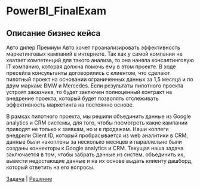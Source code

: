 # PowerBI_FinalExam

## Описание бизнес кейса

Авто дилер Премиум Авто хочет проанализировать эффективность маркетинговых кампаний в
интернете.
Так как у самой компании не хватает компетенций для такого анализа, то она наняла
консалтинговую IT компанию, которая должна помочь ему в этом проекте.
В ходе пресейла консультанты договорились с клиентом, что сделают пилотный проект на
основании ограниченных данных за 1,5 месяца и по двум маркам: BMW и Mercedes.
Если результаты пилотного проекта устроят заказчика, то будет заключен полноценный
контракт на внедрение проекта, который будет позволять отслеживать эффективность
маркетинга на постоянно основе.

В рамках пилотного проекта, мы решили объединить данные из Google analytics и CRM системы,
для того, чтобы посмотреть какие кампании приводят не только к заявкам, но и к продажам.
Наши коллеги внедрили Client ID, который пробрасывается из web аналитики в CRM, данные
были накоплены за несколько месяцев и параллельно были созданы коннекторы к Google
analytics и CRM.
Текущая наша задача заключается в том, чтобы забрать данные из систем, объединить их,
вывести недостающие данные и на их основе выдать клиенту дашборд, который ответить на его
вопросы.



[Задача](Task.md) | [Решение](FINAL_EXAM.pbix)

